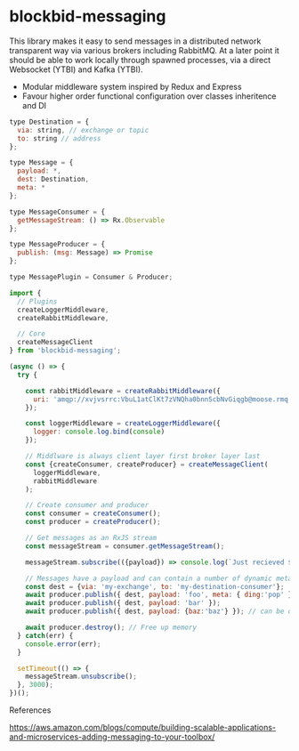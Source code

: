 # blockbid-messaging

This library makes it easy to send messages in a distributed network transparent
way via various brokers including RabbitMQ. At a later point it should be able
to work locally through spawned processes, via a direct Websocket (YTBI) and Kafka (YTBI).

- Modular middleware system inspired by Redux and Express
- Favour higher order functional configuration over classes inheritence and DI

```javascript
type Destination = {
  via: string, // exchange or topic
  to: string // address
};

type Message = {
  payload: *,
  dest: Destination,
  meta: *
};

type MessageConsumer = {
  getMessageStream: () => Rx.Observable
};

type MessageProducer = {
  publish: (msg: Message) => Promise
};

type MessagePlugin = Consumer & Producer;
```

```javascript
import {
  // Plugins
  createLoggerMiddleware,
  createRabbitMiddleware,

  // Core
  createMessageClient
} from 'blockbid-messaging';

(async () => {
  try {

    const rabbitMiddleware = createRabbitMiddleware({
      uri: 'amqp://xvjvsrrc:VbuL1atClKt7zVNQha0bnnScbNvGiqgb@moose.rmq.cloudamqp.com/xvjvsrrc';
    });

    const loggerMiddleware = createLoggerMiddleware({
      logger: console.log.bind(console)
    });

    // Middlware is always client layer first broker layer last
    const {createConsumer, createProducer} = createMessageClient(
      loggerMiddleware,
      rabbitMiddleware
    );

    // Create consumer and producer
    const consumer = createConsumer();
    const producer = createProducer();

    // Get messages as an RxJS stream
    const messageStream = consumer.getMessageStream();

    messageStream.subscribe(({payload}) => console.log(`Just recieved ${payload}`), console.error);

    // Messages have a payload and can contain a number of dynamic metadata keys
    const dest = {via: 'my-exchange', to: 'my-destination-consumer'};
    await producer.publish({ dest, payload: 'foo', meta: { ding:'pop' } });
    await producer.publish({ dest, payload: 'bar' });
    await producer.publish({ dest, payload: {baz:'baz'} }); // can be object that will be serialised

    await producer.destroy(); // Free up memory
  } catch(err) {
    console.error(err);
  }

  setTimeout(() => {
    messageStream.unsubscribe();
  }, 3000);
})();
```

References

https://aws.amazon.com/blogs/compute/building-scalable-applications-and-microservices-adding-messaging-to-your-toolbox/
